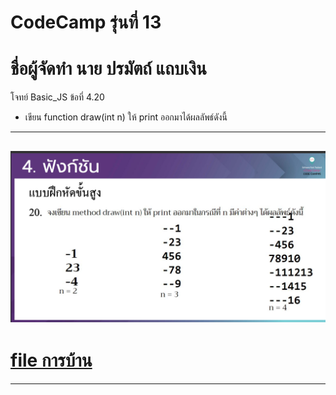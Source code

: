 # CodeCamp รุ่นที่ 13

# **ชื่อผู้จัดทำ นาย ปรมัตถ์ แถบเงิน**

โจทย์ Basic_JS ข้อที่ 4.20
- เขียน function draw(int n) ให้ print ออกมาได้ผลลัพธ์ดังนี้ 
---
![picpra gob](pic4.20.png)
---
# [file การบ้าน](basicJS420.js)
---